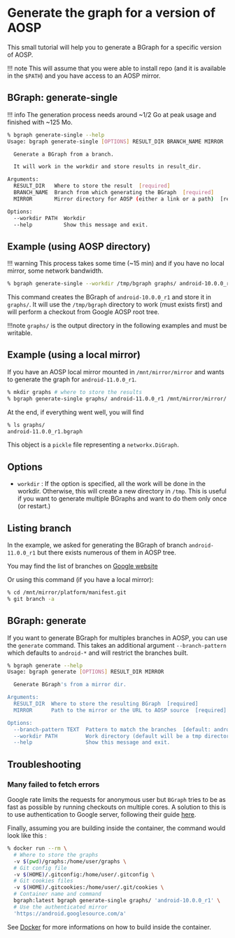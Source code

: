 # Generate the graph for a version of AOSP

This small tutorial will help you to generate a BGraph for a specific version of AOSP.

!!! note
    This will assume that you were able to install repo (and it is available in the `$PATH`) and you have access to an AOSP mirror.

## BGraph: generate-single
!!! info
    The generation process needs around ~1/2 Go at peak usage and finished with ~125 Mo.

```bash
% bgraph generate-single --help                                           
Usage: bgraph generate-single [OPTIONS] RESULT_DIR BRANCH_NAME MIRROR

  Generate a BGraph from a branch.

  It will work in the workdir and store results in result_dir.

Arguments:
  RESULT_DIR   Where to store the result  [required]
  BRANCH_NAME  Branch from which generating the BGraph  [required]
  MIRROR       Mirror directory for AOSP (either a link or a path)  [required]

Options:
  --workdir PATH  Workdir
  --help          Show this message and exit.
```

## Example (using AOSP directory)

!!! warning
    This process takes some time (~15 min) and if you have no local mirror, some network bandwidth.

```bash
% bgraph generate-single --workdir /tmp/bgraph graphs/ android-10.0.0_r1 'https://android.googlesource.com'
```

This command creates the BGraph of `android-10.0.0_r1` and store it in `graphs/`. It will use the `/tmp/bgraph` directory to work (must exists first) and will perform a checkout from Google AOSP root tree.

!!!note
    `graphs/` is the output directory in the following examples and must be writable.

## Example (using a local mirror)

If you have an AOSP local mirror mounted in `/mnt/mirror/mirror` and wants to generate the graph for `android-11.0.0_r1`.
```bash
% mkdir graphs # where to store the results
% bgraph generate-single graphs/ android-11.0.0_r1 /mnt/mirror/mirror/
```

At the end, if everything went well, you will find 
```bash
% ls graphs/
android-11.0.0_r1.bgraph
```

This object is a `pickle` file representing a `networkx.DiGraph`.

## Options
* `workdir` : If the option is specified, all the work will be done in the workdir. Otherwise, this will create a new directory in `/tmp`. 
  This is useful if you want to generate multiple BGraphs and want to do them only once (or restart.)
  
## Listing branch
In the example, we asked for generating the BGraph of branch `android-11.0.0_r1` but there exists numerous of them in AOSP tree.

You may find the list of branches on [Google website](https://source.android.com/setup/start/build-numbers#source-code-tags-and-builds)

Or using this command (if you have a local mirror):
```bash
% cd /mnt/mirror/platform/manifest.git
% git branch -a
```

## BGraph: generate

If you want to generate BGraph for multiples branches in AOSP, you can use the `generate` command.
This takes an additional argument `--branch-pattern` which defaults to `android-*` and will restrict the branches built.

```bash
% bgraph generate --help
Usage: bgraph generate [OPTIONS] RESULT_DIR MIRROR

  Generate BGraph's from a mirror dir.

Arguments:
  RESULT_DIR  Where to store the resulting BGraph  [required]
  MIRROR      Path to the mirror or the URL to AOSP source  [required]

Options:
  --branch-pattern TEXT  Pattern to match the branches  [default: android-*]
  --workdir PATH         Work directory (default will be a tmp directory)
  --help                 Show this message and exit.

```

## Troubleshooting

### Many failed to fetch errors

Google rate limits the requests for anonymous user but `BGraph` tries to be as fast as possible by running checkouts on 
multiple cores. A solution to this is to use authentication to Google server, following their guide [here](https://source.android.com/setup/build/downloading#using-authentication).

Finally, assuming you are building inside the container, the command would look like this :
```bash
% docker run --rm \ 
  # Where to store the graphs
  -v $(pwd)/graphs:/home/user/graphs \
  # Git config file
  -v $(HOME)/.gitconfig:/home/user/.gitconfig \
  # Git cookies files
  -v $(HOME)/.gitcookies:/home/user/.git/cookies \
  # Container name and command
  bgraph:latest bgraph generate-single graphs/ 'android-10.0.0_r1' \
  # Use the authenticated mirror
  'https://android.googlesource.com/a'
```

See [Docker](docker.md) for more informations on how to build inside the container.

